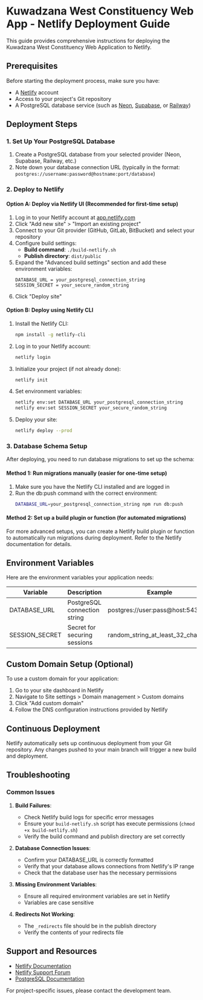 # Kuwadzana West Constituency Web App - Netlify Deployment Guide

This guide provides comprehensive instructions for deploying the Kuwadzana West Constituency Web Application to Netlify.

## Prerequisites

Before starting the deployment process, make sure you have:

- A [Netlify](https://www.netlify.com/) account
- Access to your project's Git repository
- A PostgreSQL database service (such as [Neon](https://neon.tech/), [Supabase](https://supabase.com/), or [Railway](https://railway.app/))

## Deployment Steps

### 1. Set Up Your PostgreSQL Database

1. Create a PostgreSQL database from your selected provider (Neon, Supabase, Railway, etc.)
2. Note down your database connection URL (typically in the format: `postgres://username:password@hostname:port/database`)

### 2. Deploy to Netlify

#### Option A: Deploy via Netlify UI (Recommended for first-time setup)

1. Log in to your Netlify account at [app.netlify.com](https://app.netlify.com/)
2. Click "Add new site" > "Import an existing project" 
3. Connect to your Git provider (GitHub, GitLab, BitBucket) and select your repository
4. Configure build settings:
   - **Build command**: `./build-netlify.sh`
   - **Publish directory**: `dist/public`
5. Expand the "Advanced build settings" section and add these environment variables:
   ```
   DATABASE_URL = your_postgresql_connection_string
   SESSION_SECRET = your_secure_random_string
   ```
6. Click "Deploy site"

#### Option B: Deploy using Netlify CLI

1. Install the Netlify CLI: 
   ```bash
   npm install -g netlify-cli
   ```
2. Log in to your Netlify account: 
   ```bash
   netlify login
   ```
3. Initialize your project (if not already done): 
   ```bash
   netlify init
   ```
4. Set environment variables:
   ```bash
   netlify env:set DATABASE_URL your_postgresql_connection_string
   netlify env:set SESSION_SECRET your_secure_random_string
   ```
5. Deploy your site:
   ```bash
   netlify deploy --prod
   ```

### 3. Database Schema Setup

After deploying, you need to run database migrations to set up the schema:

#### Method 1: Run migrations manually (easier for one-time setup)

1. Make sure you have the Netlify CLI installed and are logged in
2. Run the db:push command with the correct environment:
   ```bash
   DATABASE_URL=your_postgresql_connection_string npm run db:push
   ```

#### Method 2: Set up a build plugin or function (for automated migrations)

For more advanced setups, you can create a Netlify build plugin or function to automatically run migrations during deployment. Refer to the Netlify documentation for details.

## Environment Variables

Here are the environment variables your application needs:

| Variable | Description | Example |
|----------|-------------|---------|
| DATABASE_URL | PostgreSQL connection string | postgres://user:pass@host:5432/db |
| SESSION_SECRET | Secret for securing sessions | random_string_at_least_32_chars |

## Custom Domain Setup (Optional)

To use a custom domain for your application:

1. Go to your site dashboard in Netlify
2. Navigate to Site settings > Domain management > Custom domains
3. Click "Add custom domain"
4. Follow the DNS configuration instructions provided by Netlify

## Continuous Deployment

Netlify automatically sets up continuous deployment from your Git repository. Any changes pushed to your main branch will trigger a new build and deployment.

## Troubleshooting

### Common Issues

1. **Build Failures**:
   - Check Netlify build logs for specific error messages
   - Ensure your `build-netlify.sh` script has execute permissions (`chmod +x build-netlify.sh`)
   - Verify the build command and publish directory are set correctly

2. **Database Connection Issues**:
   - Confirm your DATABASE_URL is correctly formatted
   - Verify that your database allows connections from Netlify's IP range
   - Check that the database user has the necessary permissions

3. **Missing Environment Variables**:
   - Ensure all required environment variables are set in Netlify
   - Variables are case sensitive

4. **Redirects Not Working**:
   - The `_redirects` file should be in the publish directory
   - Verify the contents of your redirects file

## Support and Resources

- [Netlify Documentation](https://docs.netlify.com/)
- [Netlify Support Forum](https://answers.netlify.com/)
- [PostgreSQL Documentation](https://www.postgresql.org/docs/)

For project-specific issues, please contact the development team.
